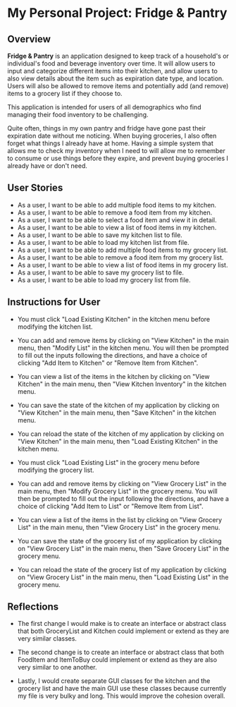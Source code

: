 # My Personal Project: Fridge & Pantry

## Overview

**Fridge & Pantry** is an application designed to keep track of a household's or individual's
food and beverage inventory over time. It will allow users to input and categorize different
items into their kitchen, and allow users to also view details about the item such as expiration date
type, and location. Users will also be allowed to remove items and potentially add (and remove) items to 
a grocery list if they choose to.

This application is intended for users of all demographics who find managing their food inventory
to be challenging.

Quite often, things in my own pantry and fridge have gone past their expiration date without
me noticing. When buying groceries, I also often forget what things I already have at home.
Having a simple system that allows me to check my inventory when I need to will allow me to
remember to consume or use things before they expire, and prevent buying groceries I already
have or don't need.

## User Stories

- As a user, I want to be able to add multiple food items to my kitchen.
- As a user, I want to be able to remove a food item from my kitchen.
- As a user, I want to be able to select a food item and view it in detail.
- As a user, I want to be able to view a list of food items in my kitchen.
- As a user, I want to be able to save my kitchen list to file.
- As a user, I want to be able to load my kitchen list from file.
- As a user, I want to be able to add multiple food items to my grocery list.
- As a user, I want to be able to remove a food item from my grocery list.
- As a user, I want to be able to view a list of food items in my grocery list.
- As a user, I want to be able to save my grocery list to file.
- As a user, I want to be able to load my grocery list from file.

## Instructions for User

- You must click "Load Existing Kitchen" in the kitchen menu before modifying the kitchen list.
- You can add and remove items by clicking on "View Kitchen" in the main menu, then "Modify List"
in the kitchen menu. You will then be prompted to fill out the inputs following the directions, and
have a choice of clicking "Add Item to Kitchen" or "Remove Item from Kitchen".
- You can view a list of the items in the kitchen by clicking on "View Kitchen" in the main menu, then
"View Kitchen Inventory" in the kitchen menu.
- You can save the state of the kitchen of my application by clicking on "View Kitchen" in
the main menu, then "Save Kitchen" in the kitchen menu.
- You can reload the state of the kitchen of my application by clicking on "View Kitchen" in
the main menu, then "Load Existing Kitchen" in the kitchen menu.


- You must click "Load Existing List" in the grocery menu before modifying the grocery list.
- You can add and remove items by clicking on "View Grocery List" in the main menu, then "Modify Grocery List"
in the grocery menu. You will then be prompted to fill out the input following the directions, and
have a choice of clicking "Add Item to List" or "Remove Item from List".
- You can view a list of the items in the list by clicking on "View Grocery List" in the main menu, then
"View Grocery List" in the grocery menu.
- You can save the state of the grocery list of my application by clicking on "View Grocery List" in
the main menu, then "Save Grocery List" in the grocery menu.
- You can reload the state of the grocery list of my application by clicking on "View Grocery List" in
the main menu, then "Load Existing List" in the grocery menu.

## Reflections

- The first change I would make is to create an interface
or abstract class that both GroceryList and Kitchen could implement
or extend as they are very similar classes.

- The second change is to create an interface or abstract class that
both FoodItem and ItemToBuy could implement or extend as they
are also very similar to one another.

- Lastly, I would create separate GUI classes for the kitchen and the grocery list and have
the main GUI use these classes because currently my file is very
bulky and long. This would improve the cohesion overall.
